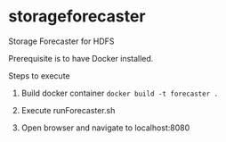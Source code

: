 # storageforecaster
Storage Forecaster for HDFS

Prerequisite is to have Docker installed.

Steps to execute
1. Build docker container
`docker build -t forecaster .`

2. Execute runForecaster.sh 

3. Open browser and navigate to localhost:8080
